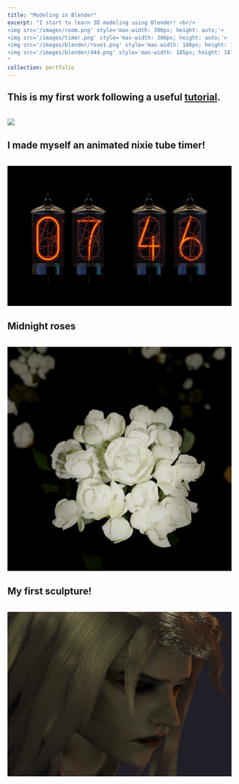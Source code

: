 ```yaml
---
title: "Modeling in Blender"
excerpt: "I start to learn 3D modeling using Blender! <br/>
<img src='/images/room.png' style='max-width: 300px; height: auto;'>
<img src='/images/timer.png' style='max-width: 300px; height: auto;'>
<img src='/images/blender/rose1.png' style='max-width: 180px; height: 187.5px;'>
<img src='/images/blender/444.png' style='max-width: 185px; height: 187.5px;'>
"
collection: portfolio
---
```


## This is my first work following a useful [tutorial](https://youtu.be/dEGJeVnWZAA).
<br/><img src='/images/room.png' >

## I made myself an animated nixie tube timer!
<br><img src='/images/timer.png'>

## Midnight roses 
<br><img src='/images/blender/rose1.png'>

## My first sculpture!
<br><img src='/images/blender/555.png'>
